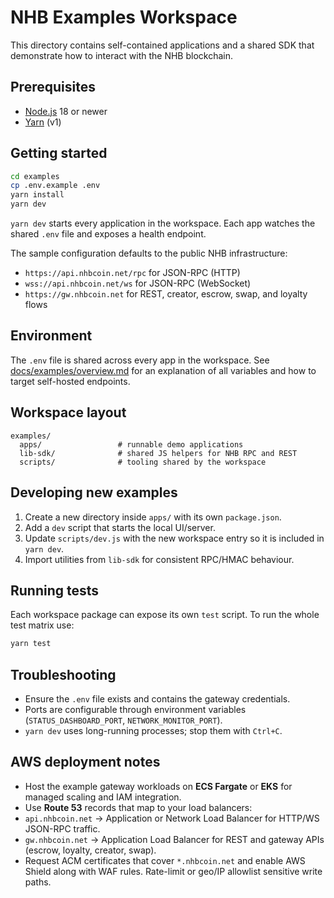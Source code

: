 # NHB Examples Workspace

This directory contains self-contained applications and a shared SDK that demonstrate how to interact with the NHB blockchain.

## Prerequisites

- [Node.js](https://nodejs.org/) 18 or newer
- [Yarn](https://classic.yarnpkg.com/lang/en/docs/install/) (v1)

## Getting started

```bash
cd examples
cp .env.example .env
yarn install
yarn dev
```

`yarn dev` starts every application in the workspace. Each app watches the shared `.env` file and exposes a health endpoint.

The sample configuration defaults to the public NHB infrastructure:

- `https://api.nhbcoin.net/rpc` for JSON-RPC (HTTP)
- `wss://api.nhbcoin.net/ws` for JSON-RPC (WebSocket)
- `https://gw.nhbcoin.net` for REST, creator, escrow, swap, and loyalty flows

## Environment

The `.env` file is shared across every app in the workspace. See [docs/examples/overview.md](../docs/examples/overview.md) for an explanation of all variables and how to target self-hosted endpoints.

## Workspace layout

```
examples/
  apps/                 # runnable demo applications
  lib-sdk/              # shared JS helpers for NHB RPC and REST
  scripts/              # tooling shared by the workspace
```

## Developing new examples

1. Create a new directory inside `apps/` with its own `package.json`.
2. Add a `dev` script that starts the local UI/server.
3. Update `scripts/dev.js` with the new workspace entry so it is included in `yarn dev`.
4. Import utilities from `lib-sdk` for consistent RPC/HMAC behaviour.

## Running tests

Each workspace package can expose its own `test` script. To run the whole test matrix use:

```bash
yarn test
```

## Troubleshooting

- Ensure the `.env` file exists and contains the gateway credentials.
- Ports are configurable through environment variables (`STATUS_DASHBOARD_PORT`, `NETWORK_MONITOR_PORT`).
- `yarn dev` uses long-running processes; stop them with `Ctrl+C`.

## AWS deployment notes

- Host the example gateway workloads on **ECS Fargate** or **EKS** for managed scaling and IAM integration.
- Use **Route 53** records that map to your load balancers:
- `api.nhbcoin.net` → Application or Network Load Balancer for HTTP/WS JSON-RPC traffic.
- `gw.nhbcoin.net` → Application Load Balancer for REST and gateway APIs (escrow, loyalty, creator, swap).
- Request ACM certificates that cover `*.nhbcoin.net` and enable AWS Shield along with WAF rules. Rate-limit or geo/IP allowlist sensitive write paths.
